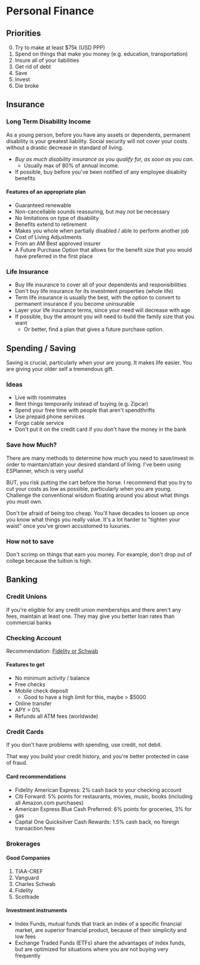 # Personal Finance

## Priorities

0.   Try to make at least $75k (USD PPP)
1.   Spend on things that make you money (e.g. education, transportation)
2.   Insure all of your liabilities
3.   Get rid of debt
3.   Save
4.   Invest
5.   Die broke

## Insurance

### Long Term Disability Income

As a young person, before you have any assets or dependents, permanent disability is your greatest liability.
Social security will not cover your costs without a drastic decrease in standard of living.

*   *Buy as much disability insurance as you qualify for, as soon as you can.*
    *   Usually max of 80% of annual income.
*   If possible, buy before you've been notified of any employee disabilty benefits

#### Features of an appropriate plan

*   Guaranteed renewable
*   Non-cancellable sounds reassuring, but may not be necessary
*   No limitations on type of disability
*   Benefits extend to retirement
*   Makes you whole when partially disabled / able to perform another job
*   Cost of Living Adjustments
*   From an AM Best approved insurer
*   A Future Purchase Option that allows for the benefit size that you would have preferred in the first place

### Life Insurance

*   Buy life insurance to cover all of your dependents and responsibilities
*   Don't buy life insurance for its investment properties (whole life)
*   Term life insurance is usually the best, with the option to convert to permanent insurance if you become uninsurable
*   Layer your life insurance terms, since your need will decrease with age
*   If possible, buy the amount you will need to build the family size that you want
    *   Or better, find a plan that gives a future purchase option.

## Spending / Saving

Saving is crucial, particularly when your are young.
It makes life easier. You are giving your older self a tremendous gift.

### Ideas

*   Live with roommates
*   Rent things temporarily instead of buying (e.g. Zipcar)
*   Spend your free time with people that aren't spendthrifts
*   Use prepaid phone services
*   Forgo cable service
*   Don't put it on the credit card if you don't have the money in the bank

### Save how Much?

There are many methods to determine how much you need to save/invest in order to maintain/attain
your desired standard of living.
I've been using ESPlanner, which is very useful

BUT, you risk putting the cart before the horse.
I recommend that you try to cut your costs as low as possible, particularly when you are young.
Challenge the conventional wisdom floating around you about what things you must own.

Don't be afraid of being too cheap.
You'll have decades to loosen up once you know what things you really value.
It's a lot harder to "tighten your waist" once you've grown accustomed to luxuries.

### How not to save

Don't scrimp on things that earn you money.
For example, don't drop out of college because the tuition is high.

## Banking

### Credit Unions

If you're eligible for any credit union memberships and there aren't any fees, maintain at least one.
They may give you better loan rates than commercial banks

### Checking Account

Recommendation: [Fidelity or Schwab](http://bolesblogs.com/2012/12/03/schwab-investment-checking-vs-fidelity-cash-management/)

#### Features to get

*   No minimum activity / balance
*   Free checks
*   Mobile check deposit
    *   Good to have a high limit for this, maybe > $5000
*   Online transfer
*   APY > 0%
*   Refunds all ATM fees (worldwide)

### Credit Cards

If you don't have problems with spending, use credit, not debit.

That way you build your credit history, and you're better protected in case of fraud.

#### Card recommendations

*   Fidelity American Express: 2% cash back to your checking account
*   Citi Forward: 5% points for restaurants, movies, music, books (including all Amazon.com purchases)
*   American Express Blue Cash Preferred: 6% points for groceries, 3% for gas
*   Capital One Quicksilver Cash Rewards: 1.5% cash back, no foreign transaction fees

### Brokerages

#### Good Companies

1.  TIAA-CREF
2.  Vanguard
3.  Charles Schwab
4.  Fidelity
5.  Scottrade

#### Investment instruments

*   Index Funds, mutual funds that track an index of a specific financial market, are superior financial product, because of their simplicity and low fees
*   Exchange Traded Funds (ETFs) share the advantages of index funds, but are optimized for situations where you are not buying very frequently
